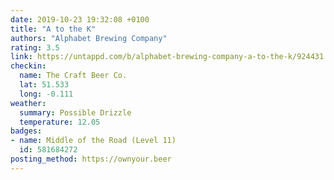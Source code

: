 ```yaml
---
date: 2019-10-23 19:32:08 +0100
title: "A to the K"
authors: "Alphabet Brewing Company"
rating: 3.5
link: https://untappd.com/b/alphabet-brewing-company-a-to-the-k/924431
checkin:
  name: The Craft Beer Co.
  lat: 51.533
  long: -0.111
weather:
  summary: Possible Drizzle
  temperature: 12.05
badges:
- name: Middle of the Road (Level 11)
  id: 581684272
posting_method: https://ownyour.beer
---
```

